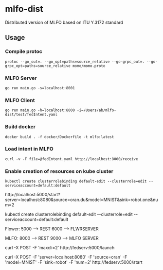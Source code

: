 # mlfo-dist
Distributed version of MLFO based on ITU Y.3172 standard 

## Usage
### Compile protoc

`protoc --go_out=. --go_opt=paths=source_relative --go-grpc_out=. --go-grpc_opt=paths=source_relative momo/momo.proto`

### MLFO Server

`go run main.go -s=localhost:8001`

### MLFO Client

`go run main.go -h=localhost:8000 -i=/Users/ab/mlfo-dist/test/fedIntent.yaml`

### Build docker
`docker build . -f docker/Dockerfile -t mlfo:latest`

### Load intent in MLFO
`curl -v -F file=@fedIntent.yaml http://localhost:8000/receive`

### Enable creation of resources on kube cluster
`kubectl create clusterrolebinding default-edit --clusterrole=edit --serviceaccount=default:default`


http://localhost:5000/start?server=localhost:8080&source=oran.du&model=MNIST&sink=robot.one&num=2


kubectl create clusterrolebinding default-edit --clusterrole=edit --serviceaccount=default:default

Flower: 5000 —> REST
	    6000 —> FLWRSERVER

MLFO: 8000 —> REST
	  9000 —> MLFO SERVER


curl -X POST -F 'maxcli=2' http://fedserv:5000/launch

curl -X POST -F 'server=localhost:8080' -F 'source=oran' -F 'model=MNIST' -F 'sink=robot' -F 'num=2' http://fedserv:5000/start